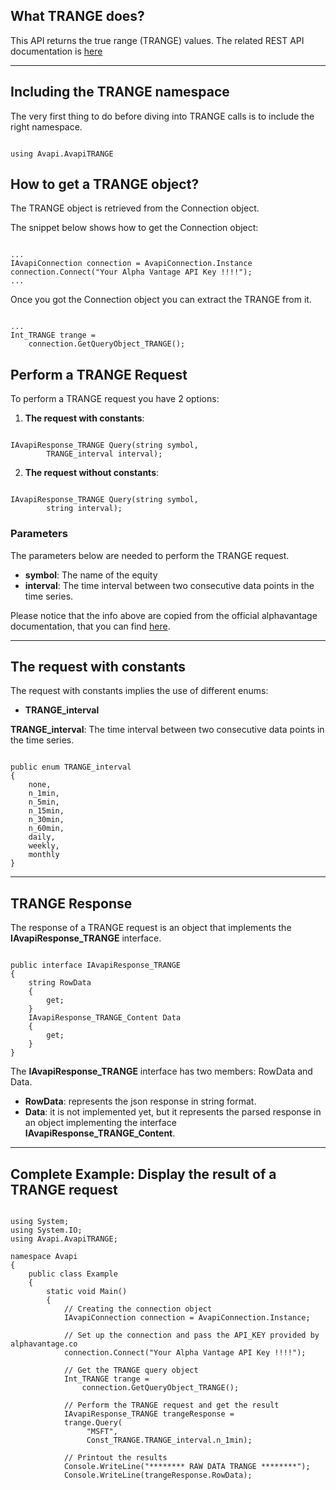 ## What TRANGE does?
This API returns the true range (TRANGE) values. The related REST API documentation is [here](https://www.alphavantage.co/documentation/#trange)  

***
## Including the TRANGE namespace
The very first thing to do before diving into TRANGE calls is to include the right namespace.  

```

using Avapi.AvapiTRANGE

```

## How to get a TRANGE object?
The TRANGE object is retrieved from the Connection object.  

The snippet below shows how to get the Connection object:
```

...
IAvapiConnection connection = AvapiConnection.Instance
connection.Connect("Your Alpha Vantage API Key !!!!");
...

```
Once you got the Connection object you can extract the TRANGE from it.
```

...
Int_TRANGE trange = 
	connection.GetQueryObject_TRANGE();

```

## Perform a TRANGE Request
To perform a TRANGE request you have 2 options:
1. **The request with constants**:

```

IAvapiResponse_TRANGE Query(string symbol,
		TRANGE_interval interval);

```  

2. **The request without constants**:

```

IAvapiResponse_TRANGE Query(string symbol,
		string interval);

```  

### Parameters
The parameters below are needed to perform the TRANGE request.  
* **symbol**: The name of the equity
* **interval**: The time interval between two consecutive data points in the time series.

Please notice that the info above are copied from the official alphavantage documentation, that you can find [here](https://www.alphavantage.co/documentation/).  

***
## The request with constants
The request with constants implies the use of different enums:
* **TRANGE_interval**

**TRANGE_interval**: The time interval between two consecutive data points in the time series.
```  

public enum TRANGE_interval
{
	none,
	n_1min,
	n_5min,
	n_15min,
	n_30min,
	n_60min,
	daily,
	weekly,
	monthly
}

```  
  

***
## TRANGE Response
The response of a TRANGE request is an object that implements the **IAvapiResponse_TRANGE** interface.
```

public interface IAvapiResponse_TRANGE
{
    string RowData
    {
        get;
    }
    IAvapiResponse_TRANGE_Content Data
    {
        get;
    }
}

```
The **IAvapiResponse_TRANGE** interface has two members: RowData and Data.
* **RowData**: represents the json response in string format.
* **Data**: it is not implemented yet, but it represents the parsed response in an object implementing the interface **IAvapiResponse_TRANGE_Content**.
  

***
## Complete Example: Display the result of a TRANGE request
```

using System;
using System.IO;
using Avapi.AvapiTRANGE;

namespace Avapi
{
    public class Example
    {
        static void Main()
        {
            // Creating the connection object
            IAvapiConnection connection = AvapiConnection.Instance;

            // Set up the connection and pass the API_KEY provided by alphavantage.co
            connection.Connect("Your Alpha Vantage API Key !!!!");

            // Get the TRANGE query object
            Int_TRANGE trange =
                connection.GetQueryObject_TRANGE();

            // Perform the TRANGE request and get the result
            IAvapiResponse_TRANGE trangeResponse = 
            trange.Query(
                 "MSFT",
                 Const_TRANGE.TRANGE_interval.n_1min);

            // Printout the results
            Console.WriteLine("******** RAW DATA TRANGE ********");
            Console.WriteLine(trangeResponse.RowData);

```
